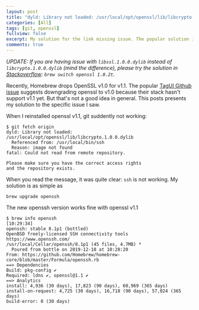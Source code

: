 ```yaml
---
layout: post
title: "dyld: Library not loaded: /usr/local/opt/openssl/lib/libcrypto.1.0.0.dylib"
categories: [All]
tags: [git, openssl]
fullview: false
excerpt: My solution for the link missing issue. The popular solution in Github isn't correct.
comments: true
---
```


*UPDATE: If you are having issue with `libssl.1.0.0.dylib` instead of `libcrypto.1.0.0.dylib` (mind the difference), please try the solution in [Stackoverflow](https://stackoverflow.com/a/59184347/8175889): `brew switch openssl 1.0.2t`.*

Recently, Homebrew drops OpenSSL v1.0 for v1.1. The popular [TagUI Github
issue](https://github.com/kelaberetiv/TagUI/issues/86) suggests downgrading
openssl to v1.0 because their stack hasn't support v1.1 yet. But that's not a
good idea in general. This posts presents my solution to the specific issue I saw.

When I reinstalled openssl v1.1, git suddently not working:

```shell
$ git fetch origin
dyld: Library not loaded: /usr/local/opt/openssl/lib/libcrypto.1.0.0.dylib
  Referenced from: /usr/local/bin/ssh
  Reason: image not found
fatal: Could not read from remote repository.

Please make sure you have the correct access rights
and the repository exists.
```

When you read the message, it was quite clear: `ssh` is not working. My solution is as simple as

```shell
brew upgrade openssh
```

The new openssh version works fine with openssl v1.1
```shell
$ brew info openssh                                                                                                                                             [10:29:34]
openssh: stable 8.1p1 (bottled)
OpenBSD freely-licensed SSH connectivity tools
https://www.openssh.com/
/usr/local/Cellar/openssh/8.1p1 (45 files, 4.7MB) *
  Poured from bottle on 2019-12-18 at 10:28:20
From: https://github.com/Homebrew/homebrew-core/blob/master/Formula/openssh.rb
==> Dependencies
Build: pkg-config ✔
Required: ldns ✔, openssl@1.1 ✔
==> Analytics
install: 4,936 (30 days), 17,823 (90 days), 60,969 (365 days)
install-on-request: 4,725 (30 days), 16,718 (90 days), 57,024 (365 days)
build-error: 0 (30 days)
```

